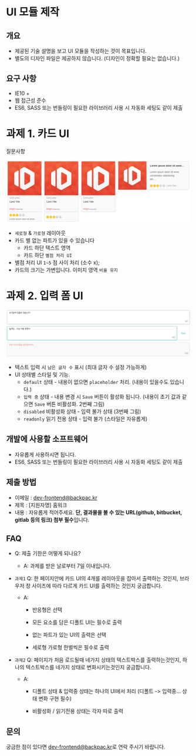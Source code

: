 # UI 모듈 제작

## 개요

- 제공된 기술 설명을 보고 UI 모듈을 작성하는 것이 목표입니다.
- 별도의 디자인 파일은 제공하지 않습니다. (디자인이 정확할 필요는 없습니다.)

## 요구 사항

- IE10 +
- 웹 접근성 준수
- ES6, SASS 또는 번들링이 필요한 라이브러리 사용 시 자동화 세팅도 같이 제출

# 과제 1. 카드 UI

질문사항

![ui_card.png](/docs/img/ui_card.png)

- `세로형`  & `가로형` 레이아웃
- 카드 별 없는 파트가 있을 수 있습니다
    - 카드 하단 텍스트 영역
    - 카드 하단 `별점 처리 UI`
- 별점 처리 UI `1~5` 점 사이 처리 (소수 x);
- 카드의 크기는 가변입니다. 이미지 영역 `비율 유지`

# 과제 2. 입력 폼 UI

![ui_textarea.png](/docs/img/ui_textarea.png)

- 텍스트 입력 시 `남은 글자 수` 표시 (최대 글자 수 설정 가능하게)
- UI 상태별 스타일 및 기능.
    - `default` 상태 - 내용이 없으면 `placeholder` 처리. (내용이 있을수도 있습니다.)
    - `입력 중` 상태 - 내용 변경 시 `Save` 버튼이 활성화 됩니다. (내용이 초기 값과 같으면 `Save` 버튼 비활성화. 2번째 그림)
    - `disabled` 비활성화 상태 - 입력 불가 상태 (3번째 그림)
    - `readonly` 읽기 전용 상태 - 입력 불가 (스타일은 자유롭게)

## 개발에 사용할 소프트웨어

- 자유롭게 사용하시면 됩니다.
- ES6, SASS 또는 번들링이 필요한 라이브러리 사용 시 자동화 세팅도 같이 제출

## 제출 방법

- 이메일 : [dev-frontend@backpac.kr](mailto:dev-frontend@backpac.kr)
- 제목 : [지원자명] 홈워크
- 내용 : 자유롭게 적어주세요. **단, 결과물을 볼 수 있는 URL(github, bitbucket, gitlab 등의 링크) 첨부 필수**입니다.

## FAQ

- Q: 제출 기한은 어떻게 되나요?
    - A: 과제를 받은 날로부터 7일 이내입니다.
- `과제1` Q: 한 페이지안에 카드 UI의 4개를 레이아웃을 잡아서 출력하는 것인지, 브라우저 창 사이즈에 따라 다르게 카드 UI를 출력하는 것인지 궁금합니다.
    - A:

        - 반응형은 선택
        - 모든 요소를 담은 디폴트 UI는 필수로 출력

        - 없는 파트가 있는 UI의 출력은 선택

        - 세로형 가로형 한벌씩은 필수로 출력

- `과제2` Q: 페이지가 처음 로드될때 네가지 상태의 텍스트박스를 출력하는것인지, 하나의 텍스트박스를 네가지 상태로 변화시키는것인지 궁금합니다.
    - A:

        - 디폴트 상태 & 입력중 상태는 하나의 UI에서 처리 (디폴트 -> 입력중... 상태 변화 구현 필수)

        - 비활성화 / 읽기전용 상태는 각자 따로 출력

## 문의

궁금한 점이 있다면 [dev-frontend@backpac.kr](mailto:dev-frontend@backpac.kr)로 연락 주시기 바랍니다.
